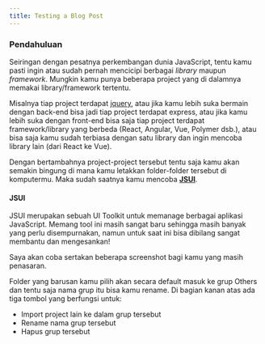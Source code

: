 ```yaml
---
title: Testing a Blog Post
---
```


### Pendahuluan

Seiringan dengan pesatnya perkembangan dunia JavaScript, tentu kamu pasti ingin atau sudah pernah mencicipi berbagai _library_ maupun _framework_. Mungkin kamu punya beberapa project yang di dalamnya memakai library/framework tertentu.

Misalnya tiap project terdapat [jquery](https://www.google.com), atau jika kamu lebih suka bermain dengan back-end bisa jadi tiap project terdapat express, atau jika kamu lebih suka dengan front-end bisa saja tiap project terdapat framework/library yang berbeda (React, Angular, Vue, Polymer dsb.), atau bisa saja kamu sudah terbiasa dengan satu library dan ingin mencoba library lain (dari React ke Vue).

Dengan bertambahnya project-project tersebut tentu saja kamu akan semakin bingung di mana kamu letakkan folder-folder tersebut di komputermu. Maka sudah saatnya kamu mencoba [**JSUI**](https://www.google.com).

<post-img />

#### JSUI

JSUI merupakan sebuah UI Toolkit untuk memanage berbagai aplikasi JavaScript. Memang tool ini masih sangat baru sehingga masih banyak yang perlu disempurnakan, namun untuk saat ini bisa dibilang sangat membantu dan mengesankan!

Saya akan coba sertakan beberapa screenshot bagi kamu yang masih penasaran.

Folder yang barusan kamu pilih akan secara default masuk ke grup Others dan tentu saja nama grup itu bisa kamu rename. Di bagian kanan atas ada tiga tombol yang berfungsi untuk:

- Import project lain ke dalam grup tersebut
- Rename nama grup tersebut
- Hapus grup tersebut
